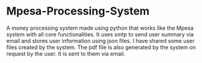 # Mpesa-Processing-System
A money processing system made using python that works like the Mpesa system with all core functionalities. It uses smtp to send user summary via email and stores user information using json files. I have shared some user files created by the system.
The pdf file is also generated by the system on request by the user. It is sent to them via email.

